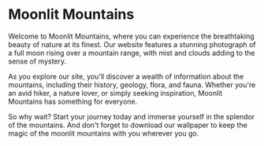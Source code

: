 <!--font:Montserrat-->

# Moonlit Mountains

Welcome to Moonlit Mountains, where you can experience the breathtaking beauty of nature at its finest. Our website features a stunning photograph of a full moon rising over a mountain range, with mist and clouds adding to the sense of mystery.

As you explore our site, you'll discover a wealth of information about the mountains, including their history, geology, flora, and fauna. Whether you're an avid hiker, a nature lover, or simply seeking inspiration, Moonlit Mountains has something for everyone.

So why wait? Start your journey today and immerse yourself in the splendor of the mountains. And don't forget to download our wallpaper to keep the magic of the moonlit mountains with you wherever you go.

<!--

Write me markdown content of website with wallpaper:

"A photograph of a full moon rising over a mountain range, with mist and clouds adding to the sense of mystery."

The header of the page should not be copy of the text but rather a real content of the website which is using this wallpaper.


---


# Moonlit Mountains

Welcome to Moonlit Mountains, where you can experience the breathtaking beauty of nature at its finest. Our website features a stunning photograph of a full moon rising over a mountain range, with mist and clouds adding to the sense of mystery.

As you explore our site, you'll discover a wealth of information about the mountains, including their history, geology, flora, and fauna. Whether you're an avid hiker, a nature lover, or simply seeking inspiration, Moonlit Mountains has something for everyone.

So why wait? Start your journey today and immerse yourself in the splendor of the mountains. And don't forget to download our wallpaper to keep the magic of the moonlit mountains with you wherever you go.


---


Write me a Google font which is best fitting for the website.

Pick from the list:
- Inter
- Barlow Condensed
- Orbitron
- Poppins
- Dancing Script
- Roboto
- Playfair Display
- IBM Plex Sans
- Open Sans
- Lato
- Raleway
- Exo 2
- Lobster
- Futura
- Great Vibes
- Montserrat
- Alegreya


Write just the font name nothing else.


---


Montserrat

-->
